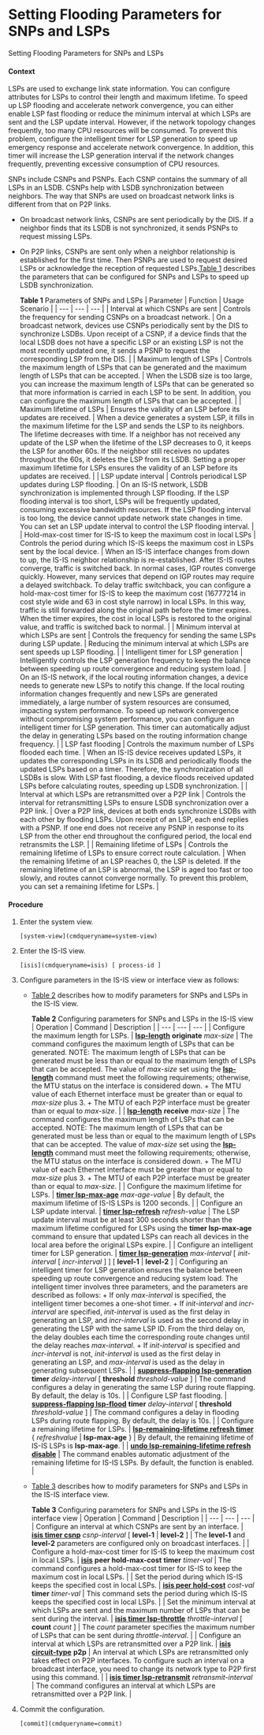 Setting Flooding Parameters for SNPs and LSPs
=============================================

Setting Flooding Parameters for SNPs and LSPs

#### Context

LSPs are used to exchange link state information. You can configure attributes for LSPs to control their length and maximum lifetime. To speed up LSP flooding and accelerate network convergence, you can either enable LSP fast flooding or reduce the minimum interval at which LSPs are sent and the LSP update interval. However, if the network topology changes frequently, too many CPU resources will be consumed. To prevent this problem, configure the intelligent timer for LSP generation to speed up emergency response and accelerate network convergence. In addition, this timer will increase the LSP generation interval if the network changes frequently, preventing excessive consumption of CPU resources.

SNPs include CSNPs and PSNPs. Each CSNP contains the summary of all LSPs in an LSDB. CSNPs help with LSDB synchronization between neighbors. The way that SNPs are used on broadcast network links is different from that on P2P links.

* On broadcast network links, CSNPs are sent periodically by the DIS. If a neighbor finds that its LSDB is not synchronized, it sends PSNPs to request missing LSPs.

* On P2P links, CSNPs are sent only when a neighbor relationship is established for the first time. Then PSNPs are used to request desired LSPs or acknowledge the reception of requested LSPs.[Table 1](#EN-US_TASK_0000001176663863__table197318147154) describes the parameters that can be configured for SNPs and LSPs to speed up LSDB synchronization.
  
  **Table 1** Parameters of SNPs and LSPs
  | Parameter | Function | Usage Scenario |
  | --- | --- | --- |
  | Interval at which CSNPs are sent | Controls the frequency for sending CSNPs on a broadcast network. | On a broadcast network, devices use CSNPs periodically sent by the DIS to synchronize LSDBs. Upon receipt of a CSNP, if a device finds that the local LSDB does not have a specific LSP or an existing LSP is not the most recently updated one, it sends a PSNP to request the corresponding LSP from the DIS. |
  | Maximum length of LSPs | Controls the maximum length of LSPs that can be generated and the maximum length of LSPs that can be accepted. | When the LSDB size is too large, you can increase the maximum length of LSPs that can be generated so that more information is carried in each LSP to be sent. In addition, you can configure the maximum length of LSPs that can be accepted. |
  | Maximum lifetime of LSPs | Ensures the validity of an LSP before its updates are received. | When a device generates a system LSP, it fills in the maximum lifetime for the LSP and sends the LSP to its neighbors. The lifetime decreases with time. If a neighbor has not received any update of the LSP when the lifetime of the LSP decreases to 0, it keeps the LSP for another 60s. If the neighbor still receives no updates throughout the 60s, it deletes the LSP from its LSDB. Setting a proper maximum lifetime for LSPs ensures the validity of an LSP before its updates are received. |
  | LSP update interval | Controls periodical LSP updates during LSP flooding. | On an IS-IS network, LSDB synchronization is implemented through LSP flooding. If the LSP flooding interval is too short, LSPs will be frequently updated, consuming excessive bandwidth resources. If the LSP flooding interval is too long, the device cannot update network state changes in time. You can set an LSP update interval to control the LSP flooding interval. |
  | Hold-max-cost timer for IS-IS to keep the maximum cost in local LSPs | Controls the period during which IS-IS keeps the maximum cost in LSPs sent by the local device. | When an IS-IS interface changes from down to up, the IS-IS neighbor relationship is re-established. After IS-IS routes converge, traffic is switched back. In normal cases, IGP routes converge quickly. However, many services that depend on IGP routes may require a delayed switchback. To delay traffic switchback, you can configure a hold-max-cost timer for IS-IS to keep the maximum cost (16777214 in cost style wide and 63 in cost style narrow) in local LSPs. In this way, traffic is still forwarded along the original path before the timer expires. When the timer expires, the cost in local LSPs is restored to the original value, and traffic is switched back to normal. |
  | Minimum interval at which LSPs are sent | Controls the frequency for sending the same LSPs during LSP update. | Reducing the minimum interval at which LSPs are sent speeds up LSP flooding. |
  | Intelligent timer for LSP generation | Intelligently controls the LSP generation frequency to keep the balance between speeding up route convergence and reducing system load. | On an IS-IS network, if the local routing information changes, a device needs to generate new LSPs to notify this change. If the local routing information changes frequently and new LSPs are generated immediately, a large number of system resources are consumed, impacting system performance. To speed up network convergence without compromising system performance, you can configure an intelligent timer for LSP generation. This timer can automatically adjust the delay in generating LSPs based on the routing information change frequency. |
  | LSP fast flooding | Controls the maximum number of LSPs flooded each time. | When an IS-IS device receives updated LSPs, it updates the corresponding LSPs in its LSDB and periodically floods the updated LSPs based on a timer. Therefore, the synchronization of all LSDBs is slow. With LSP fast flooding, a device floods received updated LSPs before calculating routes, speeding up LSDB synchronization. |
  | Interval at which LSPs are retransmitted over a P2P link | Controls the interval for retransmitting LSPs to ensure LSDB synchronization over a P2P link. | Over a P2P link, devices at both ends synchronize LSDBs with each other by flooding LSPs. Upon receipt of an LSP, each end replies with a PSNP. If one end does not receive any PSNP in response to its LSP from the other end throughout the configured period, the local end retransmits the LSP. |
  | Remaining lifetime of LSPs | Controls the remaining lifetime of LSPs to ensure correct route calculation. | When the remaining lifetime of an LSP reaches 0, the LSP is deleted. If the remaining lifetime of an LSP is abnormal, the LSP is aged too fast or too slowly, and routes cannot converge normally. To prevent this problem, you can set a remaining lifetime for LSPs. |

#### Procedure

1. Enter the system view.
   
   
   ```
   [system-view](cmdqueryname=system-view)
   ```
2. Enter the IS-IS view.
   
   
   ```
   [isis](cmdqueryname=isis) [ process-id ]
   ```
3. Configure parameters in the IS-IS view or interface view as follows:
   
   
   * [Table 2](#EN-US_TASK_0000001176663863__table1010816143154) describes how to modify parameters for SNPs and LSPs in the IS-IS view.
     
     **Table 2** Configuring parameters for SNPs and LSPs in the IS-IS view
     | Operation | Command | Description |
     | --- | --- | --- |
     | Configure the maximum length for LSPs. | [**lsp-length**](cmdqueryname=lsp-length) **originate** *max-size* | The command configures the maximum length of LSPs that can be generated.  NOTE:  The maximum length of LSPs that can be generated must be less than or equal to the maximum length of LSPs that can be accepted.  The value of *max-size* set using the [**lsp-length**](cmdqueryname=lsp-length) command must meet the following requirements; otherwise, the MTU status on the interface is considered down.  + The MTU value of each Ethernet interface must be greater than or equal to *max-size* plus 3. + The MTU of each P2P interface must be greater than or equal to *max-size*. |
     | [**lsp-length**](cmdqueryname=lsp-length) **receive** *max-size* | The command configures the maximum length of LSPs that can be accepted. NOTE:  The maximum length of LSPs that can be generated must be less than or equal to the maximum length of LSPs that can be accepted.   The value of *max-size* set using the [**lsp-length**](cmdqueryname=lsp-length) command must meet the following requirements; otherwise, the MTU status on the interface is considered down.  + The MTU value of each Ethernet interface must be greater than or equal to *max-size* plus 3. + The MTU of each P2P interface must be greater than or equal to *max-size*. |
     | Configure the maximum lifetime for LSPs. | [**timer lsp-max-age**](cmdqueryname=timer+lsp-max-age) *max-age-value* | By default, the maximum lifetime of IS-IS LSPs is 1200 seconds. |
     | Configure an LSP update interval. | [**timer lsp-refresh**](cmdqueryname=timer+lsp-refresh) *refresh-value* | The LSP update interval must be at least 300 seconds shorter than the maximum lifetime configured for LSPs using the **timer lsp-max-age** command to ensure that updated LSPs can reach all devices in the local area before the original LSPs expire. |
     | Configure an intelligent timer for LSP generation. | [**timer lsp-generation**](cmdqueryname=timer+lsp-generation) *max-interval* [ *init-interval* [ *incr-interval* ] ] [ **level-1** | **level-2** ] | Configuring an intelligent timer for LSP generation ensures the balance between speeding up route convergence and reducing system load. The intelligent timer involves three parameters, and the parameters are described as follows: + If only *max-interval* is specified, the intelligent timer becomes a one-shot timer. + If *init-interval* and *incr-interval* are specified, *init-interval* is used as the first delay in generating an LSP, and *incr-interval* is used as the second delay in generating the LSP with the same LSP ID. From the third delay on, the delay doubles each time the corresponding route changes until the delay reaches *max-interval*. + If *init-interval* is specified and *incr-interval* is not, *init-interval* is used as the first delay in generating an LSP, and *max-interval* is used as the delay in generating subsequent LSPs. |
     | [**suppress-flapping lsp-generation**](cmdqueryname=suppress-flapping+lsp-generation) **timer** *delay-interval* [ **threshold** *threshold-value* ] | The command configures a delay in generating the same LSP during route flapping. By default, the delay is 10s. |
     | Configure LSP fast flooding. | [**suppress-flapping lsp-flood**](cmdqueryname=suppress-flapping+lsp-flood) **timer** *delay-interval* [ **threshold** *threshold-value* ] | The command configures a delay in flooding LSPs during route flapping. By default, the delay is 10s. |
     | Configure a remaining lifetime for LSPs. | [**lsp-remaining-lifetime refresh timer**](cmdqueryname=lsp-remaining-lifetime+refresh+timer) { *refreshvalue* | **lsp-max-age** } | By default, the remaining lifetime of IS-IS LSPs is **lsp-max-age**. |
     | [**undo lsp-remaining-lifetime refresh disable**](cmdqueryname=undo+lsp-remaining-lifetime+refresh+disable) | The command enables automatic adjustment of the remaining lifetime for IS-IS LSPs. By default, the function is enabled. |
   * [Table 3](#EN-US_TASK_0000001176663863__table1560863385) describes how to modify parameters for SNPs and LSPs in the IS-IS interface view.
     
     **Table 3** Configuring parameters for SNPs and LSPs in the IS-IS interface view
     | Operation | Command | Description |
     | --- | --- | --- |
     | Configure an interval at which CSNPs are sent by an interface. | [**isis timer csnp**](cmdqueryname=isis+timer+csnp) *csnp-interval* [ **level-1** | **level-2** ] | The **level-1** and **level-2** parameters are configured only on broadcast interfaces. |
     | Configure a hold-max-cost timer for IS-IS to keep the maximum cost in local LSPs. | [**isis**](cmdqueryname=isis) **peer hold-max-cost** **timer** *timer-val* | The command configures a hold-max-cost timer for IS-IS to keep the maximum cost in local LSPs. |
     | Set the period during which IS-IS keeps the specified cost in local LSPs. | [**isis peer hold-cost**](cmdqueryname=isis+peer+hold-cost) *cost-val* **timer** *timer-val* | This command sets the period during which IS-IS keeps the specified cost in local LSPs. |
     | Set the minimum interval at which LSPs are sent and the maximum number of LSPs that can be sent during the interval. | [**isis timer lsp-throttle**](cmdqueryname=isis+timer+lsp-throttle) *throttle-interval* [ **count** *count* ] | The *count* parameter specifies the maximum number of LSPs that can be sent during *throttle-interval*. |
     | Configure an interval at which LSPs are retransmitted over a P2P link. | [**isis circuit-type**](cmdqueryname=isis+circuit-type) **p2p** | An interval at which LSPs are retransmitted only takes effect on P2P interfaces. To configure such an interval on a broadcast interface, you need to change its network type to P2P first using this command. |
     | [**isis timer lsp-retransmit**](cmdqueryname=isis+timer+lsp-retransmit) *retransmit-interval* | The command configures an interval at which LSPs are retransmitted over a P2P link. |
4. Commit the configuration.
   
   
   ```
   [commit](cmdqueryname=commit)
   ```